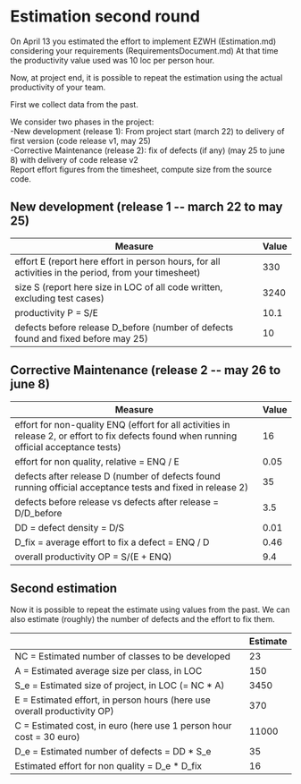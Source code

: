 # Estimation second round

On April 13 you estimated the effort to implement EZWH (Estimation.md) considering your requirements (RequirementsDocument.md)
At that time the productivity value used was 10 loc per person hour.   

Now, at project end, it is possible to repeat the 
estimation using the actual productivity of your team.


First we collect data from the past.   

We consider two phases in the project: <br>
-New development (release 1): From project start (march 22) to delivery of first version (code release v1, may 25) <br>
-Corrective Maintenance (release 2): fix of defects (if any)  (may 25 to june 8) with delivery of code release v2  <br>
Report effort figures from the timesheet, compute size from the source code.

## New development (release 1  -- march 22 to may 25)
| Measure| Value |
|---|---|
|effort E (report here effort in person hours, for all activities in the period, from your timesheet)  |330|
|size S (report here size in LOC of all code written, excluding test cases)  |3240|
|productivity P = S/E |10.1|
|defects before release D_before (number of defects found and fixed before may 25) |10|



## Corrective Maintenance (release 2 -- may 26 to june 8)

| Measure | Value|
|---|---|
| effort for non-quality ENQ (effort for all activities in release 2, or effort to fix defects found when running official acceptance tests) |16|
| effort for non quality, relative = ENQ / E |0.05|
|defects after release D (number of defects found running official acceptance tests and  fixed in release 2) |35|
| defects before release vs defects after release = D/D_before |3.5|
|DD = defect density = D/S|0.01|
|D_fix = average effort to fix a defect = ENQ / D |0.46|
|overall productivity OP = S/(E + ENQ)|9.4|

## Second estimation

Now it is possible to repeat the estimate using values from the past. We can also estimate (roughly) the number of defects and the effort to fix them.

|             | Estimate                        |             
| ----------- | ------------------------------- |  
| NC =  Estimated number of classes to be developed                 |   23                      |             
|  A = Estimated average size per class, in LOC                     |   150                         | 
| S_e = Estimated size of project, in LOC (= NC * A)                  |        3450                        |
| E = Estimated effort, in person hours (here use overall productivity OP)  |     370                             |   
| C = Estimated cost, in euro (here use 1 person hour cost = 30 euro)                   |     11000    | 
| D_e = Estimated number of defects = DD * S_e|35|
| Estimated effort for non quality = D_e * D_fix |16|
